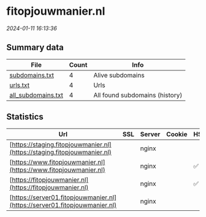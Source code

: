# fitopjouwmanier.nl
*2024-01-11 16:13:36*
## Summary data


| File       | Count | Info |
|------------|-------|------|
|[subdomains.txt](/data/fitopjouwmanier.nl/subdomains.txt)|4|Alive subdomains|
|[urls.txt](/data/fitopjouwmanier.nl/urls.txt)|4|Urls|
|[all_subdomains.txt](/data/fitopjouwmanier.nl/all_subdomains.txt)|4|All found subdomains (history)|


## Statistics


| Url | SSL | Server | Cookie | HSTS | CSP | XFO | XXP | RP | Tech |Title |
|------------|-------|------|------|------|------|------|------|------|------|------|
|[https://staging.fitopjouwmanier.nl](https://staging.fitopjouwmanier.nl)| |nginx| | | | | | :white_check_mark: |Basic Nginx|401 Authorizatio...|
|[https://www.fitopjouwmanier.nl](https://www.fitopjouwmanier.nl)| |nginx| |:white_check_mark: | | | | :white_check_mark: |HSTS Nginx|Word ook fit op...|
|[https://fitopjouwmanier.nl](https://fitopjouwmanier.nl)| |nginx| |:white_check_mark: | | | | :white_check_mark: |HSTS Nginx|Word ook fit op...|
|[https://server01.fitopjouwmanier.nl](https://server01.fitopjouwmanier.nl)| |nginx| | | | | | :white_check_mark: |HSTS Nginx|Word ook fit op...|